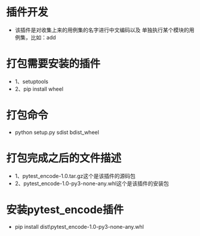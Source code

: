# 插件开发
* 该插件是对收集上来的用例集的名字进行中文编码以及 单独执行某个模块的用例集，比如：add

# 打包需要安装的插件

* 1、setuptools
* 2、pip install wheel

# 打包命令

* python setup.py sdist bdist_wheel

# 打包完成之后的文件描述

* 1、pytest_encode-1.0.tar.gz这个是该插件的源码包
* 2、pytest_encode-1.0-py3-none-any.whl这个是该插件的安装包

# 安装pytest_encode插件

* pip install dist\pytest_encode-1.0-py3-none-any.whl
